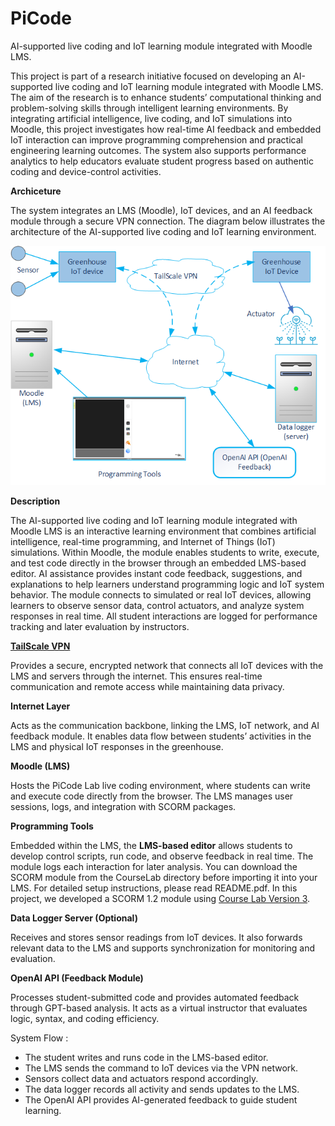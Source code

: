 # PiCode 
AI-supported live coding and IoT learning module integrated with Moodle LMS.

This project is part of a research initiative focused on developing an AI-supported live coding and IoT learning module integrated with Moodle LMS. The aim of the research is to enhance students’ computational thinking and problem-solving skills through intelligent learning environments. By integrating artificial intelligence, live coding, and IoT simulations into Moodle, this project investigates how real-time AI feedback and embedded IoT interaction can improve programming comprehension and practical engineering learning outcomes. The system also supports performance analytics to help educators evaluate student progress based on authentic coding and device-control activities.

**Archiceture**

The system integrates an LMS (Moodle), IoT devices, and an AI feedback module through a secure VPN connection.
The diagram below illustrates the architecture of the AI-supported live coding and IoT learning environment.

<img src="Documentation/Architecture.png" alt="Ilustrasi Irigasi" width="600"/>

**Description**

The AI-supported live coding and IoT learning module integrated with Moodle LMS is an interactive learning environment that combines artificial intelligence, real-time programming, and Internet of Things (IoT) simulations. Within Moodle, the module enables students to write, execute, and test code directly in the browser through an embedded LMS-based editor. AI assistance provides instant code feedback, suggestions, and explanations to help learners understand programming logic and IoT system behavior. The module connects to simulated or real IoT devices, allowing learners to observe sensor data, control actuators, and analyze system responses in real time. All student interactions are logged for performance tracking and later evaluation by instructors.

[**TailScale VPN**](https://tailscale.com)

Provides a secure, encrypted network that connects all IoT devices with the LMS and servers through the internet. This ensures real-time communication and remote access while maintaining data privacy.

**Internet Layer**

Acts as the communication backbone, linking the LMS, IoT network, and AI feedback module. It enables data flow between students’ activities in the LMS and physical IoT responses in the greenhouse.

**Moodle (LMS)**

Hosts the PiCode Lab live coding environment, where students can write and execute code directly from the browser. The LMS manages user sessions, logs, and integration with SCORM packages.

**Programming Tools**

Embedded within the LMS, the **LMS-based editor** allows students to develop control scripts, run code, and observe feedback in real time. The module logs each interaction for later analysis. You can download the SCORM module from the CourseLab directory before importing it into your LMS. For detailed setup instructions, please read README.pdf. In this project, we developed a SCORM 1.2 module using [Course Lab Version 3](https://courselab.ru/_wt/courselab).

**Data Logger Server (Optional)**

Receives and stores sensor readings from IoT devices. It also forwards relevant data to the LMS and supports synchronization for monitoring and evaluation.

**OpenAI API (Feedback Module)**

Processes student-submitted code and provides automated feedback through GPT-based analysis. It acts as a virtual instructor that evaluates logic, syntax, and coding efficiency.

System Flow :

  - The student writes and runs code in the LMS-based editor.
  - The LMS sends the command to IoT devices via the VPN network.
  - Sensors collect data and actuators respond accordingly.
  - The data logger records all activity and sends updates to the LMS.
  - The OpenAI API provides AI-generated feedback to guide student learning.

